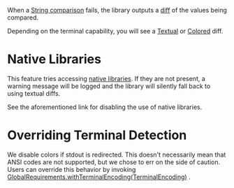 When
a [String comparison](https://cowwoc.github.io/requirements.java/8.0.10/docs/api/com.github.cowwoc.requirements.java/com/github/cowwoc/requirements/java/extension/ExtensibleObjectVerifier.html#isEqualTo(java.lang.Object))
fails, the library outputs a [diff](https://en.wikipedia.org/wiki/Diff) of the values being compared.

Depending on the terminal capability, you will see a [Textual](Textual_Diff.md) or [Colored](Colored_Diff.md)
diff.

# Native Libraries

This feature tries accessing [native libraries](Deploying_Native_Libraries.md). If they are not present, a
warning message will be logged and the library will silently fall back to using textual diffs.

See the aforementioned link for disabling the use of native libraries.

# Overriding Terminal Detection

We disable colors if stdout is redirected. This doesn't necessarily mean that ANSI codes are not supported,
but we chose to err on the side of caution. Users can override this behavior by
invoking [GlobalRequirements.withTerminalEncoding(TerminalEncoding)](https://cowwoc.github.io/requirements.java/8.0.10/docs/api/com.github.cowwoc.requirements.java/com/github/cowwoc/requirements/java/GlobalRequirements.html#withTerminalEncoding(com.github.cowwoc.requirements.natives.terminal.TerminalEncoding))
.